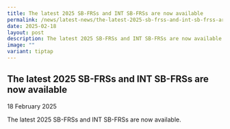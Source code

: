 ```yaml
---
title: The latest 2025 SB-FRSs and INT SB-FRSs are now available
permalink: /news/latest-news/the-latest-2025-sb-frss-and-int-sb-frss-are-now-available/
date: 2025-02-18
layout: post
description: The latest 2025 SB-FRSs and INT SB-FRSs are now available
image: ""
variant: tiptap
---
```

<h2>The latest 2025 SB-FRSs and INT SB-FRSs are now available</h2>
<p>18 February 2025</p>
<p></p>
<p>The latest 2025 SB-FRSs and INT SB-FRSs are now available.</p>
<p></p>
